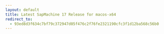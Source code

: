 ```yaml
---
layout: default
title: Latest SapMachine 17 Release for macos-x64
redirect_to:
  - 93ed8d3f634c7bf79c372947d05f476c2f76fe2321190cfc3f1d12ba568c56b0
---
```

